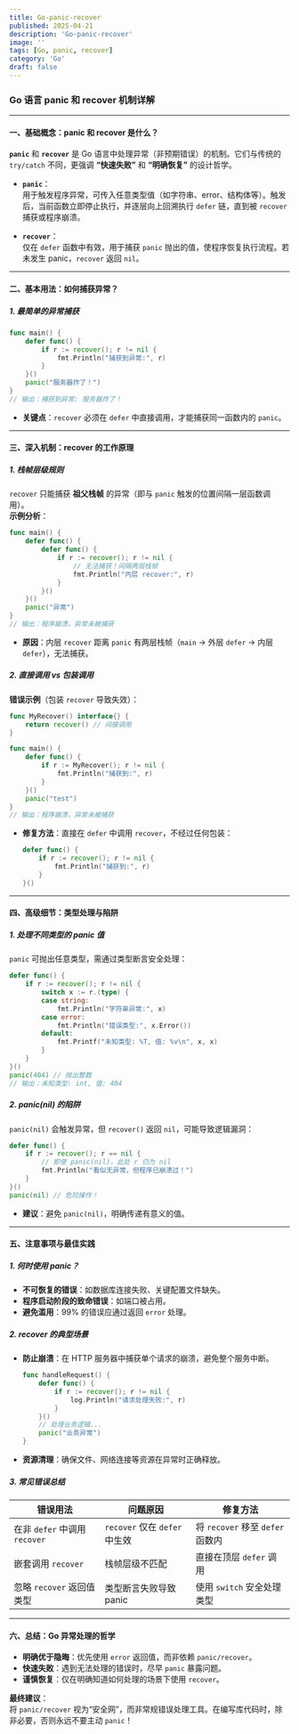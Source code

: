 ```yaml
---
title: Go-panic-recover
published: 2025-04-21
description: 'Go-panic-recover'
image: ''
tags: [Go, panic, recover]
category: 'Go'
draft: false 
---
```



### Go 语言 panic 和 recover 机制详解

---

#### 一、基础概念：panic 和 recover 是什么？
**`panic`** 和 **`recover`** 是 Go 语言中处理异常（非预期错误）的机制。它们与传统的 `try/catch` 不同，更强调 **“快速失败”** 和 **“明确恢复”** 的设计哲学。

- **`panic`**：  
  用于触发程序异常，可传入任意类型值（如字符串、error、结构体等）。触发后，当前函数立即停止执行，并逐层向上回溯执行 `defer` 链，直到被 `recover` 捕获或程序崩溃。

- **`recover`**：  
  仅在 `defer` 函数中有效，用于捕获 `panic` 抛出的值，使程序恢复执行流程。若未发生 panic，`recover` 返回 `nil`。

---

#### 二、基本用法：如何捕获异常？

##### 1. 最简单的异常捕获
```go
func main() {
    defer func() {
        if r := recover(); r != nil {
            fmt.Println("捕获到异常:", r)
        }
    }()
    panic("服务器炸了！")
}
// 输出：捕获到异常: 服务器炸了！
```
- **关键点**：`recover` 必须在 `defer` 中直接调用，才能捕获同一函数内的 `panic`。

---

#### 三、深入机制：recover 的工作原理

##### 1. 栈帧层级规则
`recover` 只能捕获 **祖父栈帧** 的异常（即与 `panic` 触发的位置间隔一层函数调用）。  
**示例分析**：
```go
func main() {
    defer func() {
        defer func() {
            if r := recover(); r != nil { 
                // 无法捕获！间隔两层栈帧
                fmt.Println("内层 recover:", r)
            }
        }()
    }()
    panic("异常")
}
// 输出：程序崩溃，异常未被捕获
```
- **原因**：内层 `recover` 距离 `panic` 有两层栈帧（`main` → 外层 `defer` → 内层 `defer`），无法捕获。

##### 2. 直接调用 vs 包装调用
**错误示例**（包装 `recover` 导致失效）：
```go
func MyRecover() interface{} {
    return recover() // 间接调用
}

func main() {
    defer func() {
        if r := MyRecover(); r != nil { 
            fmt.Println("捕获到:", r) 
        }
    }()
    panic("test")
}
// 输出：程序崩溃，异常未被捕获
```
- **修复方法**：直接在 `defer` 中调用 `recover`，不经过任何包装：
  ```go
  defer func() {
      if r := recover(); r != nil { 
          fmt.Println("捕获到:", r) 
      }
  }()
  ```

---

#### 四、高级细节：类型处理与陷阱

##### 1. 处理不同类型的 panic 值
`panic` 可抛出任意类型，需通过类型断言安全处理：
```go
defer func() {
    if r := recover(); r != nil {
        switch x := r.(type) {
        case string:
            fmt.Println("字符串异常:", x)
        case error:
            fmt.Println("错误类型:", x.Error())
        default:
            fmt.Printf("未知类型: %T, 值: %v\n", x, x)
        }
    }
}()
panic(404) // 抛出整数
// 输出：未知类型: int, 值: 404
```

##### 2. panic(nil) 的陷阱
`panic(nil)` 会触发异常，但 `recover()` 返回 `nil`，可能导致逻辑漏洞：
```go
defer func() {
    if r := recover(); r == nil { 
        // 即使 panic(nil)，此处 r 仍为 nil
        fmt.Println("看似无异常，但程序已崩溃过！")
    }
}()
panic(nil) // 危险操作！
```
- **建议**：避免 `panic(nil)`，明确传递有意义的值。

---

#### 五、注意事项与最佳实践

##### 1. 何时使用 panic？
- **不可恢复的错误**：如数据库连接失败、关键配置文件缺失。
- **程序启动阶段的致命错误**：如端口被占用。
- **避免滥用**：99% 的错误应通过返回 `error` 处理。

##### 2. recover 的典型场景
- **防止崩溃**：在 HTTP 服务器中捕获单个请求的崩溃，避免整个服务中断。
  ```go
  func handleRequest() {
      defer func() {
          if r := recover(); r != nil {
              log.Println("请求处理失败:", r)
          }
      }()
      // 处理业务逻辑...
      panic("业务异常")
  }
  ```
- **资源清理**：确保文件、网络连接等资源在异常时正确释放。

##### 3. 常见错误总结
| **错误用法**                | **问题原因**                     | **修复方法**                     |
|-----------------------------|----------------------------------|----------------------------------|
| 在非 `defer` 中调用 `recover` | `recover` 仅在 `defer` 中生效    | 将 `recover` 移至 `defer` 函数内 |
| 嵌套调用 `recover`           | 栈帧层级不匹配                   | 直接在顶层 `defer` 调用          |
| 忽略 `recover` 返回值类型    | 类型断言失败导致 panic           | 使用 `switch` 安全处理类型       |

---

#### 六、总结：Go 异常处理的哲学
- **明确优于隐晦**：优先使用 `error` 返回值，而非依赖 `panic/recover`。
- **快速失败**：遇到无法处理的错误时，尽早 `panic` 暴露问题。
- **谨慎恢复**：仅在明确知道如何处理的场景下使用 `recover`。

**最终建议**：  
将 `panic/recover` 视为“安全网”，而非常规错误处理工具。在编写库代码时，除非必要，否则永远不要主动 `panic`！